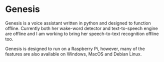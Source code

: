 # Genesis

Genesis is a voice assistant written in python and designed to function offline. Currently both her wake-word detector and text-to-speech engine are offline and I am working to bring her speech-to-text recognition offline too.

Genesis is designed to run on a Raspberry Pi, however, many of the features are also available on Windows, MacOS and Debian Linux.
